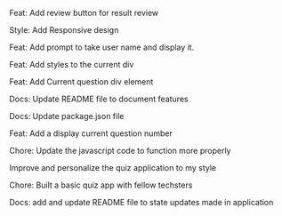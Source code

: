 Feat: Add review button for result review

Style: Add Responsive design

Feat: Add prompt to take user name and display it.

Feat: Add styles to the current div

Feat: Add Current question div element

Docs: Update README file to document features

Docs: Update package.json file

Feat: Add a display current question number

Chore: Update the javascript code to function more properly

Improve and personalize the quiz application to my style

Chore: Built a basic quiz app with fellow techsters

Docs: add and update README file to state updates made in application
